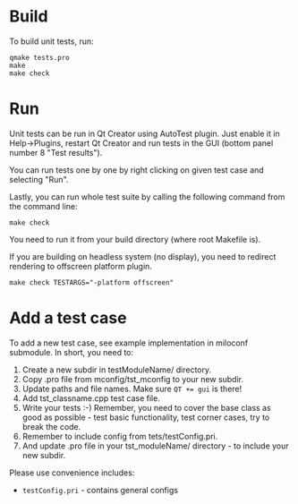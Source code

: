 # Build


To build unit tests, run:

    qmake tests.pro
    make
    make check

# Run

Unit tests can be run in Qt Creator using AutoTest plugin. Just enable it in
Help->Plugins, restart Qt Creator and run tests in the GUI (bottom panel number
8 "Test results").

You can run tests one by one by right clicking on given test case and selecting
"Run".

Lastly, you can run whole test suite by calling the following command from the
command line:

    make check

You need to run it from your build directory (where root Makefile is).

If you are building on headless system (no display), you need to redirect
rendering to offscreen platform plugin.

    make check TESTARGS="-platform offscreen"

# Add a test case

To add a new test case, see example implementation in miloconf submodule. In short, you need to:

1. Create a new subdir in testModuleName/ directory.
2. Copy .pro file from mconfig/tst_mconfig to your new subdir.
3. Update paths and file names. Make sure `QT += gui` is there!
4. Add tst_classname.cpp test case file.
5. Write your tests :-) Remember, you need to cover the base class as good as
possible - test basic functionality, test corner cases, try to break the code.
6. Remember to include config from tets/testConfig.pri.
7. And update .pro file in your tst_moduleName/ directory - to include your new
subdir.

Please use convenience includes:
* `testConfig.pri` - contains general configs

